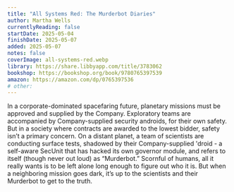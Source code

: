 ```yaml
---
title: "All Systems Red: The Murderbot Diaries"
author: Martha Wells
currentlyReading: false
startDate: 2025-05-04
finishDate: 2025-05-07
added: 2025-05-07
notes: false
coverImage: all-systems-red.webp
library: https://share.libbyapp.com/title/3783062
bookshop: https://bookshop.org/book/9780765397539
amazon: https://amazon.com/dp/0765397536
# other: 
---
```


In a corporate-dominated spacefaring future, planetary missions must be approved and supplied by the Company. Exploratory teams are accompanied by Company-supplied security androids, for their own safety. But in a society where contracts are awarded to the lowest bidder, safety isn’t a primary concern. On a distant planet, a team of scientists are conducting surface tests, shadowed by their Company-supplied 'droid - a self-aware SecUnit that has hacked its own governor module, and refers to itself (though never out loud) as “Murderbot.” Scornful of humans, all it really wants is to be left alone long enough to figure out who it is. But when a neighboring mission goes dark, it’s up to the scientists and their Murderbot to get to the truth.  